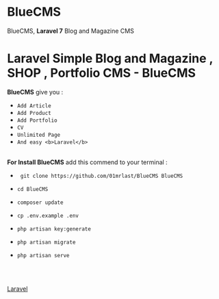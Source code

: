 # BlueCMS
 BlueCMS, <b>Laravel 7</b> Blog and Magazine CMS<br>
 
 <h1><b>Laravel</b> Simple Blog and Magazine , SHOP , Portfolio CMS - <b>BlueCMS</b></h1>
 
 
 
<b>BlueCMS</b> give you :

* `Add Article`
* `Add Product`
* `Add Portfolio` 
* `CV` 
* `Unlimited Page` 
* `And easy <b>Laravel</b>` 
<br>
<b>For Install BlueCMS</b> add this commend to your terminal  :

* ` git clone https://github.com/01mrlast/BlueCMS BlueCMS`

* `cd BlueCMS`

* `composer update`

* `cp .env.example .env`

* `php artisan key:generate`

* `php artisan migrate`

* `php artisan serve`


<br><br>


 [Laravel](https://github.com/laravel/laravel)
